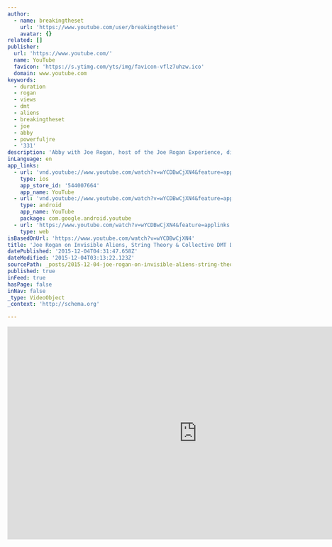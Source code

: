 ```yaml
---
author:
  - name: breakingtheset
    url: 'https://www.youtube.com/user/breakingtheset'
    avatar: {}
related: []
publisher:
  url: 'https://www.youtube.com/'
  name: YouTube
  favicon: 'https://s.ytimg.com/yts/img/favicon-vflz7uhzw.ico'
  domain: www.youtube.com
keywords:
  - duration
  - rogan
  - views
  - dmt
  - aliens
  - breakingtheset
  - joe
  - abby
  - powerfuljre
  - '331'
description: 'Abby with Joe Rogan, host of the Joe Rogan Experience, discussing everything from aliens communicating with earth to marijuana legalization. LIKE Abby Martin @ https://www.facebook.com/JournalistAbbyMartin FOLLOW Abby Martin @ http://twitter.com/AbbyMartin'
inLanguage: en
app_links:
  - url: 'vnd.youtube://www.youtube.com/watch?v=wYCDBwCjXN4&feature=applinks'
    type: ios
    app_store_id: '544007664'
    app_name: YouTube
  - url: 'vnd.youtube://www.youtube.com/watch?v=wYCDBwCjXN4&feature=applinks'
    type: android
    app_name: YouTube
    package: com.google.android.youtube
  - url: 'https://www.youtube.com/watch?v=wYCDBwCjXN4&feature=applinks'
    type: web
isBasedOnUrl: 'https://www.youtube.com/watch?v=wYCDBwCjXN4'
title: 'Joe Rogan on Invisible Aliens, String Theory & Collective DMT Dreams'
datePublished: '2015-12-04T04:31:47.658Z'
dateModified: '2015-12-04T03:13:22.123Z'
sourcePath: _posts/2015-12-04-joe-rogan-on-invisible-aliens-string-theory-and-collective-dm.md
published: true
inFeed: true
hasPage: false
inNav: false
_type: VideoObject
_context: 'http://schema.org'

---
```

<iframe src="https://cdn.embedly.com/widgets/media.html?src=https%3A%2F%2Fwww.youtube.com%2Fembed%2FwYCDBwCjXN4%3Ffeature%3Doembed&amp;url=https%3A%2F%2Fwww.youtube.com%2Fwatch%3Fv%3DwYCDBwCjXN4&amp;image=https%3A%2F%2Fi.ytimg.com%2Fvi%2FwYCDBwCjXN4%2Fhqdefault.jpg&amp;key=b7d04c9b404c499eba89ee7072e1c4f7&amp;type=text%2Fhtml&amp;schema=youtube" width="854" height="480" scrolling="no" frameborder="0" allowfullscreen="allowfullscreen" style=""></iframe>